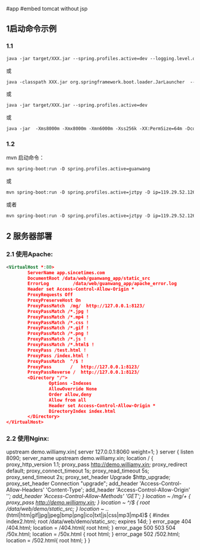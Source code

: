 #app
#embed tomcat without jsp

## 1启动命令示例
### 1.1
``` xml
java -jar target/XXX.jar --spring.profiles.active=dev --logging.level.org.springframework.web=debug --logging.level.com.sincetimes=debug
```
或
``` xml
java -classpath XXX.jar org.springframework.boot.loader.JarLauncher  --spring.profiles.active=dev
```
或
``` xml
java -jar target/XXX.jar --spring.profiles.active=dev
```
或
``` xml
java -jar  -Xms8000m -Xmx8000m -Xmn6000m -Xss256k -XX:PermSize=64m -Dcom.sun.management.jmxremote.port=8999 -Djava.rmi.server.hostname=123.56.78.9 -Dcom.sun.managent.jmxremote.authenticate=false -Dcom.sun.management.jmxremote.ssl=false   XXX.jar --spring.profiles.active=dev
```
### 1.2
mvn 启动命令：
``` xml
mvn spring-boot:run -D spring.profiles.active=guanwang
```
或
``` xml
mvn spring-boot:run -D spring.profiles.active=jztpy -D ip=119.29.52.126
``` 
或者
``` xml
mvn spring-boot:run -D spring.profiles.active=jztpy -D ip=119.29.52.126 -D server.port=8060
```
## 2 服务器部署
### 2.1 使用Apache:
``` xml
<VirtualHost *:80>
        ServerName app.sincetimes.com
        DocumentRoot /data/web/guanwang_app/static_src
        ErrorLog         /data/web/guanwang_app/apache_error.log
        Header set Access-Control-Allow-Origin *
        ProxyRequests Off
        ProxyPreserveHost On
        ProxyPassMatch  /mg/  http://127.0.0.1:8123/
        ProxyPassMatch /*.jpg !
        ProxyPassMatch /*.mp4 !
        ProxyPassMatch /*.css !
        ProxyPassMatch /*.gif !
        ProxyPassMatch /*.png !
        ProxyPassMatch /*.js !
        ProxyPassMatch /*.html$ !
        ProxyPass /test.html !
        ProxyPass /index.html !
        ProxyPassMatch  ^/$ !
        ProxyPass       /   http://127.0.0.1:8123/
        ProxyPassReverse /  http://127.0.0.1:8123/
        <Directory "/">
                Options -Indexes
                AllowOverride None
                Order allow,deny
                Allow from all
                Header set Access-Control-Allow-Origin *
                DirectoryIndex index.html
        </Directory>
</VirtualHost>
``` 
### 2.2 使用Nginx:
upstream demo.williamy.xin{
        server 127.0.0.1:8060 weight=1;
    }
    server {
        listen       8090;
        server_name  upstream demo.williamy.xin;
        location / {
            proxy_http_version 1.1;
            proxy_pass http://demo.williamy.xin;
            proxy_redirect default;
            proxy_connect_timeout 1s;
            proxy_read_timeout 5s;
            proxy_send_timeout 2s;
            proxy_set_header Upgrade $http_upgrade;
            proxy_set_header Connection "upgrade";
            add_header 'Access-Control-Allow-Headers' 'Content-Type';
            add_header 'Access-Control-Allow-Origin' '*';
            add_header 'Access-Control-Allow-Methods' 'GET';
        }
        location ~ /mg/+ {
            proxy_pass http://demo.williamy.xin;
        }
		location ~ ^/$
        {
             root /data/web/demo/static_src;
        }
        location ~ .*\.(html|htm|gif|jpg|jpeg|bmp|png|ico|txt|js|css|mp3|mp4)$
        {    #index index2.html;
             root /data/web/demo/static_src;
             expires      14d;
        }
        error_page  404   /404.html;
         location = /404.html{
            root   html;
        }
        error_page   500 503 504  /50x.html;
        location = /50x.html {
            root   html;
        }
         error_page   502  /502.html;
        location = /502.html{
            root  html;
        }
}

